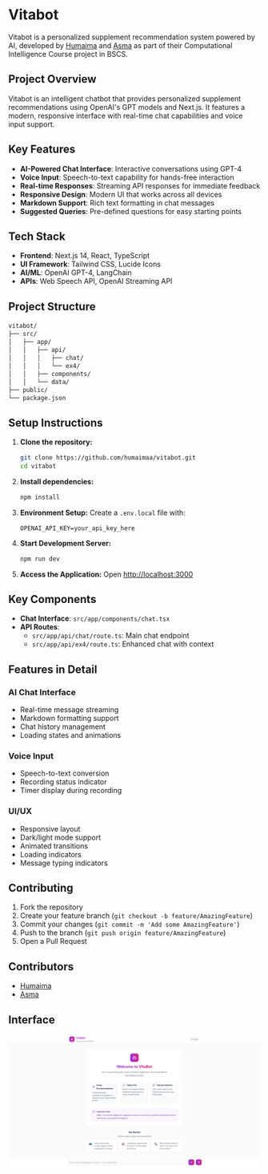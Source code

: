 # Vitabot

Vitabot is a personalized supplement recommendation system powered by AI, developed by [Humaima](https://github.com/humaimaa) and [Asma](https://github.com/asmaumar2004) as part of their Computational Intelligence Course project in BSCS.

## Project Overview

Vitabot is an intelligent chatbot that provides personalized supplement recommendations using OpenAI's GPT models and Next.js. It features a modern, responsive interface with real-time chat capabilities and voice input support.

## Key Features

- **AI-Powered Chat Interface**: Interactive conversations using GPT-4
- **Voice Input**: Speech-to-text capability for hands-free interaction
- **Real-time Responses**: Streaming API responses for immediate feedback
- **Responsive Design**: Modern UI that works across all devices
- **Markdown Support**: Rich text formatting in chat messages
- **Suggested Queries**: Pre-defined questions for easy starting points

## Tech Stack

- **Frontend**: Next.js 14, React, TypeScript
- **UI Framework**: Tailwind CSS, Lucide Icons
- **AI/ML**: OpenAI GPT-4, LangChain
- **APIs**: Web Speech API, OpenAI Streaming API

## Project Structure

```
vitabot/
├── src/
│   ├── app/
│   │   ├── api/
│   │   │   ├── chat/
│   │   │   └── ex4/
│   │   ├── components/
│   │   └── data/
├── public/
└── package.json
```

## Setup Instructions

1. **Clone the repository:**
   ```bash
   git clone https://github.com/humaimaa/vitabot.git
   cd vitabot
   ```

2. **Install dependencies:**
   ```bash
   npm install
   ```

3. **Environment Setup:**
   Create a `.env.local` file with:
   ```
   OPENAI_API_KEY=your_api_key_here
   ```

4. **Start Development Server:**
   ```bash
   npm run dev
   ```

5. **Access the Application:**
   Open [http://localhost:3000](http://localhost:3000)

## Key Components

- **Chat Interface**: `src/app/components/chat.tsx`
- **API Routes**: 
  - `src/app/api/chat/route.ts`: Main chat endpoint
  - `src/app/api/ex4/route.ts`: Enhanced chat with context

## Features in Detail

### AI Chat Interface
- Real-time message streaming
- Markdown formatting support
- Chat history management
- Loading states and animations

### Voice Input
- Speech-to-text conversion
- Recording status indicator
- Timer display during recording

### UI/UX
- Responsive layout
- Dark/light mode support
- Animated transitions
- Loading indicators
- Message typing indicators

## Contributing

1. Fork the repository
2. Create your feature branch (`git checkout -b feature/AmazingFeature`)
3. Commit your changes (`git commit -m 'Add some AmazingFeature'`)
4. Push to the branch (`git push origin feature/AmazingFeature`)
5. Open a Pull Request

## Contributors

- [Humaima](https://github.com/humaimaa)
- [Asma](https://github.com/asmaumar2004)

## Interface

<div style="display: flex; align-items: flex-start;">
    <img src="./screenshot1.png" style="height: auto; max-height: 100%;" alt="Screenshot 1"/>
</div>

